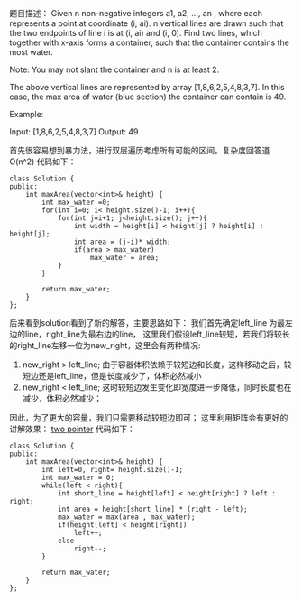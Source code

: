题目描述：
Given n non-negative integers a1, a2, ..., an , where each represents a point at coordinate (i, ai). n vertical lines are drawn such that the two endpoints of line i is at (i, ai) and (i, 0). Find two lines, which together with x-axis forms a container, such that the container contains the most water.

Note: You may not slant the container and n is at least 2.

The above vertical lines are represented by array [1,8,6,2,5,4,8,3,7]. In this case, the max area of water (blue section) the container can contain is 49.

Example:

Input: [1,8,6,2,5,4,8,3,7]
Output: 49

首先很容易想到暴力法，进行双层遍历考虑所有可能的区间。复杂度回答道O(n^2)
代码如下：
```
class Solution {
public:
    int maxArea(vector<int>& height) {
        int max_water =0;
        for(int i=0; i< height.size()-1; i++){
            for(int j=i+1; j<height.size(); j++){
                int width = height[i] < height[j] ? height[i] : height[j];
                int area = (j-i)* width;
                if(area > max_water)
                    max_water = area;
            }
        }
        
        return max_water;
    }
};
```

后来看到solution看到了新的解答，主要思路如下：
我们首先确定left_line 为最左边的line，right_line为最右边的line，
这里我们假设left_line较短，若我们将较长的right_line左移一位为new_right，这里会有两种情况:
1. new_right > left_line; 由于容器体积依赖于较短边和长度，这样移动之后，较短边还是left_line，但是长度减少了，体积必然减小
2. new_right < left_line; 这时较短边发生变化即宽度进一步降低，同时长度也在减少，体积必然减少；

因此，为了更大的容量，我们只需要移动较短边即可；
这里利用矩阵会有更好的讲解效果：
[two pointer](https://leetcode.com/problems/container-with-most-water/discuss/6099/yet-another-way-to-see-what-happens-in-the-on-algorithm)
代码如下：
```
class Solution {
public:
    int maxArea(vector<int>& height) {
        int left=0, right= height.size()-1;
        int max_water = 0;
        while(left < right){
            int short_line = height[left] < height[right] ? left : right;
            int area = height[short_line] * (right - left);
            max_water = max(area , max_water);
            if(height[left] < height[right])
                left++;
            else
                right--;
        }
        
        return max_water;
    }
};
```

